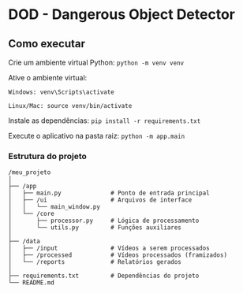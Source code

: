 # DOD - Dangerous Object Detector

## Como executar

Crie um ambiente virtual Python:  ``` python -m venv venv ```

Ative o ambiente virtual:

```
Windows: venv\Scripts\activate

Linux/Mac: source venv/bin/activate
```

Instale as dependências: ``` pip install -r requirements.txt ```

Execute o aplicativo na pasta raiz: ``` python -m app.main  ```


### Estrutura do projeto
```
/meu_projeto
│
├── /app
│   ├── main.py              # Ponto de entrada principal
│   ├── /ui                  # Arquivos de interface
│   │   └── main_window.py
│   └── /core
│       ├── processor.py     # Lógica de processamento
│       └── utils.py         # Funções auxiliares
│
├── /data
│   ├── /input               # Vídeos a serem processados
│   ├── /processed           # Vídeos processados (framizados)
│   └── /reports             # Relatórios gerados
│
├── requirements.txt         # Dependências do projeto
└── README.md
```